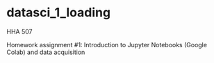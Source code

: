 # datasci_1_loading
HHA 507

Homework assignment #1: Introduction to Jupyter Notebooks (Google Colab) and data acquisition
